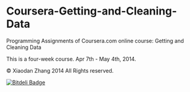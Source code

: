 Coursera-Getting-and-Cleaning-Data
==================================

Programming Assignments of Coursera.com online course: Getting and Cleaning Data

This is a four-week course. Apr 7th - May 4th, 2014.

© Xiaodan Zhang 2014 All Rights reserved.


[![Bitdeli Badge](https://d2weczhvl823v0.cloudfront.net/nouinouhamza/coursera-getting-and-cleaning-data/trend.png)](https://bitdeli.com/free "Bitdeli Badge")

